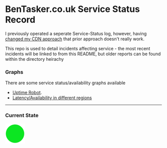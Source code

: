 BenTasker.co.uk Service Status Record
========================================

I previously operated a seperate Service-Status log, however, having [changed my CDN approach](https://www.bentasker.co.uk/blog/privacy/730-updated-privacy-policy) that prior approach doesn't really work.

This repo is used to detail incidents affecting service - the most recent incidents will be linked to from this README, but older reports can be found within the directory heirachy


### Graphs

There are some service status/availability graphs available 

* [Uptime Robot](https://stats.uptimerobot.com/r7L56IAvO5).
* [Latency/Availability in different regions](https://eu-central-1-1.aws.cloud2.influxdata.com/share/4TIT2lmeZ8L9eSc-O7i5W)

----

### Current State

![Online](imgs/green.png)


